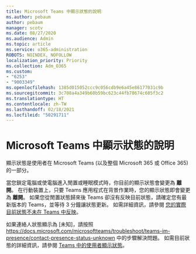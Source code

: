```yaml
---
title: Microsoft Teams 中顯示狀態的說明
ms.author: pebaum
author: pebaum
manager: scotv
ms.date: 08/27/2020
ms.audience: Admin
ms.topic: article
ms.service: o365-administration
ROBOTS: NOINDEX, NOFOLLOW
localization_priority: Priority
ms.collection: Adm_O365
ms.custom:
- "6253"
- "9003349"
ms.openlocfilehash: 1385d015052ccc9c056cdb9e6a45e86177031c9b
ms.sourcegitcommit: 3c708a4a349b60b59bc623c44fb78674c685f3c2
ms.translationtype: HT
ms.contentlocale: zh-TW
ms.lasthandoff: 02/18/2021
ms.locfileid: "50291711"
---
```

# <a name="help-with-presence-in-microsoft-teams"></a>Microsoft Teams 中顯示狀態的說明

顯示狀態是使用者在 Microsoft Teams (以及整個 Microsoft 365 或 Office 365) 的一部分。 

當您鎖定電腦或使電腦進入閒置或睡眠模式時，你目前的顯示狀態會變更為 **離開**。 在行動裝置上，只要 Teams 應用程式在背景作業時，您的顯示狀態即會變更為 **離開**。 如果您從閒置狀態歸來後 Teams 卻沒有反映目前狀態，請確定您有最新版本的 Teams，並等待 3 分鐘讓狀態更新。 如需詳細資訊，請參閱 [您的實際目前狀態不未在 Teams 中反映](https://docs.microsoft.com/microsoftteams/troubleshoot/teams-im-presence/presence-not-show-actual-status)。

如果連絡人狀態顯示為 [未知]，請按照 https://docs.microsoft.com/microsoftteams/troubleshoot/teams-im-presence/contact-presence-status-unknown 中的步驟解決問題。
如需目前狀態的詳細資訊，請參閱 [Teams 中的使用者顯示狀態](https://docs.microsoft.com/microsoftteams/presence-admins)。

